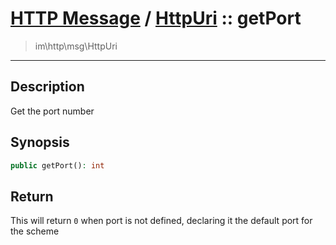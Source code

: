# [HTTP Message](http.md) / [HttpUri](http-HttpUri.md) :: getPort
 > im\http\msg\HttpUri
____

## Description
Get the port number

## Synopsis
```php
public getPort(): int
```

## Return
This will return `0` when port is not defined, declaring it the default port for the scheme
